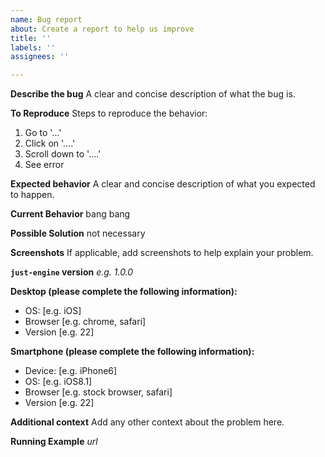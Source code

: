 ```yaml
---
name: Bug report
about: Create a report to help us improve
title: ''
labels: ''
assignees: ''

---
```


<!--
Thank you for reporting an issue!

Before opening an issue _please_ check if a similar issue exists by
searching existing issues (https://github.com/DanilChugaev/just-engine/issues).
-->

**Describe the bug**
A clear and concise description of what the bug is.

**To Reproduce**
Steps to reproduce the behavior:
1. Go to '...'
2. Click on '....'
3. Scroll down to '....'
4. See error

**Expected behavior**
A clear and concise description of what you expected to happen.

**Current Behavior**
bang bang

**Possible Solution**
not necessary

**Screenshots**
If applicable, add screenshots to help explain your problem.

**`just-engine` version**
_e.g. 1.0.0_

**Desktop (please complete the following information):**
 - OS: [e.g. iOS]
 - Browser [e.g. chrome, safari]
 - Version [e.g. 22]

**Smartphone (please complete the following information):**
 - Device: [e.g. iPhone6]
 - OS: [e.g. iOS8.1]
 - Browser [e.g. stock browser, safari]
 - Version [e.g. 22]

**Additional context**
Add any other context about the problem here.

**Running Example**
_url_
